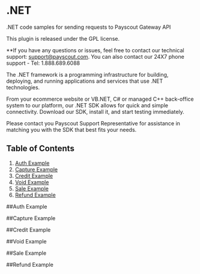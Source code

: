 # .NET
.NET code samples for sending requests to Payscout Gateway API 


This plugin is released under the GPL license.

**If you have any questions or issues, feel free to contact our technical support: support@payscout.com. You can also contact our 24X7 phone support - Tel: 1.888.689.6088

The .NET framework is a programming infrastructure for building, deploying, and running applications and services that use .NET technologies.

From your ecommerce website or VB.NET, C# or managed C++ back-office system to our platform, our .NET SDK allows for quick and simple connectivity. Download our SDK, install it, and start testing immediately.

Please contact you Payscout Support Representative for assistance in matching you with the SDK that best fits your needs.
## Table of Contents

1. [Auth Example](#auth)
1. [Capture Example](#capture)
1. [Credit Example](#credit)
1. [Void Example](#void)
1. [Sale Example](#sale)
1. [Refund Example](#refund)


##Auth Example

##Capture Example

##Credit Example

##Void Example

##Sale Example

##Refund Example
